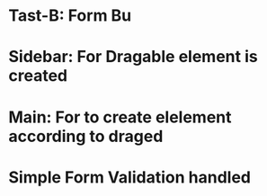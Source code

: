 # Tast-B: Form Bu
# Sidebar: For Dragable element is created
# Main: For to create elelement according to draged
# Simple Form Validation handled


